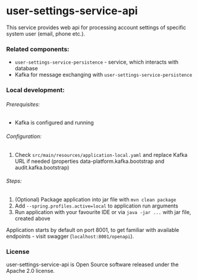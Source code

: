 # user-settings-service-api

This service provides web api for processing account settings of specific system user (email, phone etc.).

### Related components:
* `user-settings-service-persistence` - service, which interacts with database
* Kafka for message exchanging with `user-settings-service-persistence`

### Local development:
###### Prerequisites:
* Kafka is configured and running

###### Configuration:
1. Check `src/main/resources/application-local.yaml` and replace Kafka URL if needed (properties data-platform.kafka.bootstrap and audit.kafka.bootstrap)

###### Steps:
1. (Optional) Package application into jar file with `mvn clean package`
1. Add `--spring.profiles.active=local` to application run arguments
1. Run application with your favourite IDE or via `java -jar ...` with jar file, created above

Application starts by default on port 8001, to get familiar with available endpoints - visit swagger (`localhost:8001/openapi`).

### License
user-settings-service-api is Open Source software released under the Apache 2.0 license.
